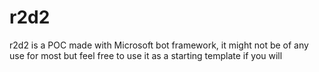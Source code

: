# r2d2

r2d2 is a POC made with Microsoft bot framework, it might not be of any use for most but feel free to use it as a starting template if you will
